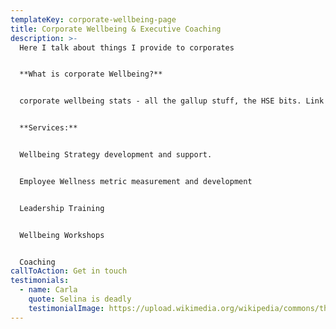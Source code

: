 ```yaml
---
templateKey: corporate-wellbeing-page
title: Corporate Wellbeing & Executive Coaching
description: >-
  Here I talk about things I provide to corporates


  **What is corporate Wellbeing?**


  corporate wellbeing stats - all the gallup stuff, the HSE bits. Link the studies here if needs be - maybe add in a folder of links here?


  **Services:**


  Wellbeing Strategy development and support.


  Employee Wellness metric measurement and development


  Leadership Training


  Wellbeing Workshops


  Coaching
callToAction: Get in touch
testimonials:
  - name: Carla
    quote: Selina is deadly
    testimonialImage: https://upload.wikimedia.org/wikipedia/commons/thumb/f/fe/210120-D-WD757-1720_%2850861332387%29_%28cropped%29.jpg/1200px-210120-D-WD757-1720_%2850861332387%29_%28cropped%29.jpg
---
```

